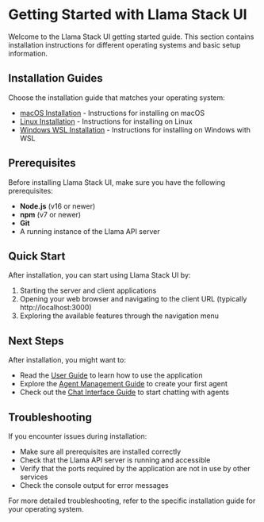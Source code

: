 # Getting Started with Llama Stack UI

Welcome to the Llama Stack UI getting started guide. This section contains installation instructions for different operating systems and basic setup information.

## Installation Guides

Choose the installation guide that matches your operating system:

- [macOS Installation](./installation_macos.md) - Instructions for installing on macOS
- [Linux Installation](./installation_linux.md) - Instructions for installing on Linux
- [Windows WSL Installation](./installation_windows_wsl.md) - Instructions for installing on Windows with WSL

## Prerequisites

Before installing Llama Stack UI, make sure you have the following prerequisites:

- **Node.js** (v16 or newer)
- **npm** (v7 or newer)
- **Git**
- A running instance of the Llama API server

## Quick Start

After installation, you can start using Llama Stack UI by:

1. Starting the server and client applications
2. Opening your web browser and navigating to the client URL (typically http://localhost:3000)
3. Exploring the available features through the navigation menu

## Next Steps

After installation, you might want to:

- Read the [User Guide](../user/user_guide.md) to learn how to use the application
- Explore the [Agent Management Guide](../guides/agent_management.md) to create your first agent
- Check out the [Chat Interface Guide](../guides/chat_interface.md) to start chatting with agents

## Troubleshooting

If you encounter issues during installation:

- Make sure all prerequisites are installed correctly
- Check that the Llama API server is running and accessible
- Verify that the ports required by the application are not in use by other services
- Check the console output for error messages

For more detailed troubleshooting, refer to the specific installation guide for your operating system.